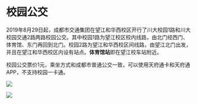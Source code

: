 # 校园公交

2019年8月29日起，成都市交通集团在望江和华西校区开行了川大校园1路和川大校园交通2路两路校园公交。其中校园1路为望江校区校内线路，由北门经西门、体育馆、东门再回到北门。校园2路为望江和华西校区间线路，由望江北门出发，并且在望江和华西校区内设有站点。**体育馆站**即在望江校车站附近。

校园公交票价1元，乘坐方式和成都市普通公交一致，可以使用天府通卡和天府通APP，不支持校园一卡通。

![](https://drive.callmebill.top/Websites/go-out/Pics/imgs_webp/xiaoyuan1.webp)

![](https://drive.callmebill.top/Websites/go-out/Pics/imgs_webp/xiaoyuan2.webp)
